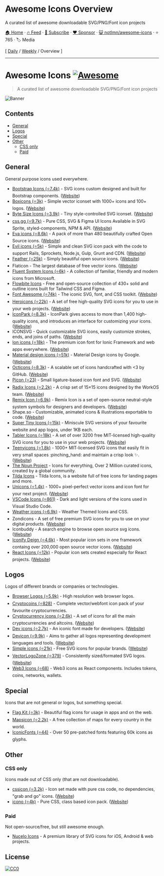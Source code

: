 # Awesome Icons Overview

A curated list of awesome downloadable SVG/PNG/Font icon projects

[🏠 Home](/README.md) · [🔥 Feed](https://www.trackawesomelist.com/notlmn/awesome-icons/rss.xml) · [📮 Subscribe](https://trackawesomelist.us17.list-manage.com/subscribe?u=d2f0117aa829c83a63ec63c2f&id=36a103854c) · [❤️  Sponsor](https://github.com/sponsors/theowenyoung) · [😺 notlmn/awesome-icons](https://github.com/notlmn/awesome-icons) · ⭐ 765 · 🏷️ Media

[ [Daily](/content/notlmn/awesome-icons/README.md) / [Weekly](/content/notlmn/awesome-icons/week/README.md) / Overview ]

---

# Awesome Icons [![Awesome](https://awesome.re/badge.svg)](https://awesome.re)

> A curated list of awesome downloadable SVG/PNG/Font icon projects

![Banner](https://github.com/notlmn/awesome-icons/raw/master/./media/banner.png)

## Contents

*   [General](#general)
*   [Logos](#logos)
*   [Special](#special)
*   [Other](#other)
    *   [CSS only](#css-only)
    *   [Paid](#paid)

## General

General purpose icons used everywhere.

*   [Bootstrap Icons (⭐7.4k)](https://github.com/twbs/icons#readme) - SVG icons custom designed and built for Bootstrap components. ([Website](https://icons.getbootstrap.com/))
*   [Boxicons (⭐3k)](https://github.com/atisawd/boxicons#readme) - Simple vector iconset with 1000+ icons and 100+ logos. ([Website](https://boxicons.com/))
*   [Byte Size Icons (⭐3.9k)](https://github.com/danklammer/bytesize-icons#readme) - Tiny style-controlled SVG iconset. ([Website](https://danklammer.com/bytesize-icons))
*   [css.gg (⭐9.7k)](https://github.com/astrit/css.gg#readme) - Pure CSS, SVG & Figma UI Icons Available in SVG Sprite, styled-components, NPM & API. ([Website](https://css.gg))
*   [Eva icons (⭐8.6k)](https://github.com/akveo/eva-icons#readme) - A pack of more than 480 beautifully crafted Open Source icons. ([Website](https://akveo.github.io/eva-icons))
*   [Evil icons (⭐5k)](https://github.com/evil-icons/evil-icons#readme) - Simple and clean SVG icon pack with the code to support Rails, Sprockets, Node.js, Gulp, Grunt and CDN. ([Website](http://evil-icons.io))
*   [Feather (⭐25k)](https://github.com/feathericons/feather#readme) - Simply beautiful open source icons. ([Website](https://feathericons.com))
*   Flaticon - The largest database of free vector icons. ([Website](https://flaticon.com))
*   [Fluent System Icons (⭐6k)](https://github.com/microsoft/fluentui-system-icons#fluent-system-icons) - A collection of familiar, friendly and modern icons from Microsoft.
*   [Flowbite Icons](https://flowbite.com/icons/) - Free and open-source collection of 430+ solid and outline icons built for Tailwind CSS and Figma.
*   [Font Awesome (⭐74k)](https://github.com/FortAwesome/Font-Awesome#readme) - The iconic SVG, font, and CSS toolkit. ([Website](https://fontawesome.com))
*   [Heroicons (⭐22k)](https://github.com/refactoringui/heroicons#readme) - A set of free high-quality SVG icons for you to use in your web projects. ([Website](https://heroicons.dev))
*   [IconPark (⭐8.3k)](https://github.com/bytedance/IconPark#readme) - IconPark gives access to more than 1,400 high-quality icons, and introduces an interface for customizing your icons. ([Website](https://iconpark.bytedance.com))
*   ICONSVG - Quick customizable SVG icons, easily customize strokes, ends, and joins of paths. ([Website](https://iconsvg.xyz))
*   [Ion icons (⭐18k)](https://github.com/ionic-team/ionicons#readme) - The premium icon font for Ionic Framework and web apps everywhere. ([Website](https://ionicons.com))
*   [Material design icons (⭐51k)](https://github.com/google/material-design-icons#readme) - Material Design icons by Google. ([Website](https://fonts.google.com/icons))
*   [Octicons (⭐8.3k)](https://github.com/primer/octicons#readme) - A scalable set of icons handcrafted with <3 by GitHub. ([Website](https://octicons.github.com))
*   [Picon (⭐23)](https://github.com/yne/picon#readme) - Small ligature-based icon font and SVG. ([Website](https://yne.fr/picon))
*   [Radix Icons (⭐2.2k)](https://github.com/radix-ui/icons) - A crisp set of 15×15 icons designed by the WorkOS team. ([Website](https://www.radix-ui.com/icons/))
*   [Remix Icon (⭐6.9k)](https://github.com/Remix-Design/RemixIcon#readme) - Remix Icon is a set of open-source neutral-style system symbols for designers and developers. ([Website](https://remixicon.com))
*   Shape.so - Customizable, animated icons & illustrations exportable to code. ([Website](https://shape.so))
*   [Super Tiny Icons (⭐15k)](https://github.com/edent/SuperTinyIcons#readme) - Miniscule SVG versions of your favourite website and app logos, under 1KB each.
*   [Tabler Icons (⭐18k)](https://github.com/tabler/tabler-icons) - A set of over 3200 free MIT-licensed high-quality SVG icons for you to use in your web projects. ([Website](https://tabler-icons.io))
*   [Teenyicons (⭐1.8k)](https://github.com/teenyicons/teenyicons) - 1000+ MIT-licensed SVG icons that easily fit in very small spaces :pinching\_hand: and maintain a crisp look :sparkles:. ([Website](https://teenyicons.com))
*   [The Noun Project](https://thenounproject.com/) - Icons for everything, Over 2 Million curated icons, created by a global community.
*   [Tilda Icons](https://tilda.cc/free-icons) - Tilda Icons, is a website full of free icons for landing pages and more.
*   [Unicons (⭐1.4k)](https://github.com/iconscout/unicons) - 1000+ pixel-perfect vector icons and icon font for your next project. ([Website](https://iconscout.com/unicons))
*   [VSCode Icons (⭐861)](https://github.com/microsoft/vscode-icons#readme) - Dark and light versions of the icons used in Visual Studio Code.
*   [Weather icons (⭐6.9k)](https://github.com/erikflowers/weather-icons#readme) - Weather Themed Icons and CSS.
*   Zondicons - A set of free premium SVG icons for you to use on your digital products. ([Website](http://www.zondicons.com))
*   Iconbuddy - A search engine to browse open source svg icons. ([Website](http://iconbuddy.com))
*   [Iconify Deign (⭐4.6k)](https://github.com/iconify/iconify#readme) - Most popular icon sets in one framework containg over 200,000 open source vector icons. ([Website](https://iconify.design))
*   [React Icons (⭐12k)](https://github.com/react-icons/react-icons#reamde) - Popular icon sets created especially for React projects. ([Website](https://react-icons.github.io/react-icons/))

## Logos

Logos of different brands or companies or technologies.

*   [Browser Logos (⭐5.9k)](https://github.com/alrra/browser-logos#readme) - High resolution web browser logos.
*   [Cryptocoins (⭐828)](https://github.com/AllienWorks/cryptocoins#readme) - Complete vector/webfont icon pack of your favourite cryptocurrencies.
*   [Cryptocurrency icons (⭐2.6k)](https://github.com/atomiclabs/cryptocurrency-icons#readme) - A set of icons for all the main cryptocurrencies and altcoins. ([Website](http://cryptoicons.co))
*   [Dev icons (⭐2.7k)](https://github.com/vorillaz/devicons#readme) - An iconic font made for developers. ([Website](http://vorillaz.github.io/devicons))
*   [Devicon (⭐9.9k)](https://github.com/devicons/devicon#readme) - Aims to gather all logos representing development languages and tools. ([Website](https://devicons.github.io/devicon))
*   [Simple icons (⭐21k)](https://github.com/simple-icons/simple-icons#readme) - Free SVG icons for popular brands. ([Website](https://simpleicons.org/))
*   [VectorLogoZone (⭐379)](https://github.com/VectorLogoZone/vectorlogozone#readme) - Consistently sized/formated SVG logos. ([Website](https://www.vectorlogo.zone/))
*   [Web3 Icons (⭐68)](https://github.com/0xa3k5/web3icons#readme) - Web3 icons as React components. Includes tokens, coins, networks, wallets.

## Special

Icons that are not general or logos, but something special.

*   [Flag Kit (⭐3k)](https://github.com/madebybowtie/FlagKit#readme) - Beautiful flag icons for usage in apps and on the web.
*   [Mapsicon (⭐2.2k)](https://github.com/djaiss/mapsicon#readme) - A free collection of maps for every country in the world.
*   [IconicFonts (⭐44)](https://github.com/iconicFonts/iconic-fonts#readme) - Over 50 pre-patched fonts featuring 60k icons as glyphs.

## Other

### CSS only

Icons made out of CSS only (that are not downloadable).

*   [cssicon (⭐3.2k)](https://github.com/wentin/cssicon#readme) - Icon set made with pure css code, no dependencies, "grab and go" icons. ([Website](https://cssicon.space))
*   [icono (⭐4k)](https://github.com/saeedalipoor/icono#readme) - Pure CSS, class based icon pack. ([Website](https://saeedalipoor.github.io/icono))

### Paid

Not open-source/free, but still awesome enough.

*   [Nucelo Icons](https://nucleoapp.com/premium-icons) - A premium library of SVG icons for iOS, Android & web projects.

## License

[![CC0](https://mirrors.creativecommons.org/presskit/buttons/88x31/svg/cc-zero.svg)](https://creativecommons.org/publicdomain/zero/1.0/)

